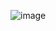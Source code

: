 ![image](https://github.com/che2ese/Dongguk_StudyGroup/assets/141838530/f64c7966-6c76-4a69-be64-1a4f0806d5f6)
